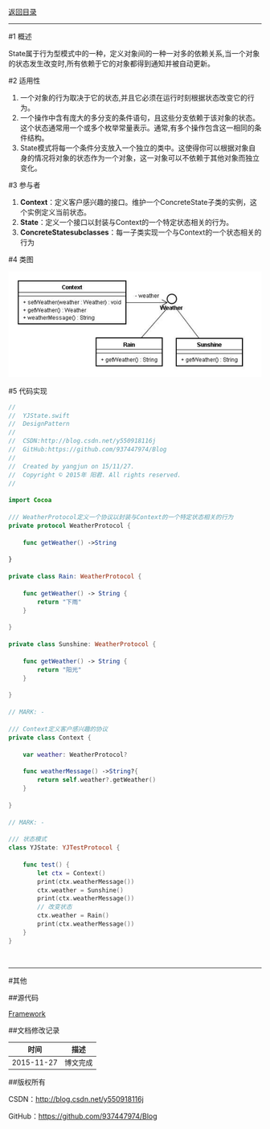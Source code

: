 [返回目录](https://github.com/937447974/Blog/blob/master/架构设计/23设计模式之目录.md)

----------

#1 概述

State属于行为型模式中的一种，定义对象间的一种一对多的依赖关系,当一个对象的状态发生改变时,所有依赖于它的对象都得到通知并被自动更新。

#2 适用性

1. 一个对象的行为取决于它的状态,并且它必须在运行时刻根据状态改变它的行为。
2. 一个操作中含有庞大的多分支的条件语句，且这些分支依赖于该对象的状态。这个状态通常用一个或多个枚举常量表示。通常,有多个操作包含这一相同的条件结构。
3. State模式将每一个条件分支放入一个独立的类中。这使得你可以根据对象自身的情况将对象的状态作为一个对象，这一对象可以不依赖于其他对象而独立变化。

#3 参与者

1. **Context**：定义客户感兴趣的接口。维护一个ConcreteState子类的实例，这个实例定义当前状态。
2. **State**：定义一个接口以封装与Context的一个特定状态相关的行为。
3. **ConcreteStatesubclasses**：每一子类实现一个与Context的一个状态相关的行为

#4 类图

![DDl-1](https://raw.githubusercontent.com/937447974/Blog/master/Resources/2015112721.png)

#5 代码实现

```swift
//
//  YJState.swift
//  DesignPattern
//
//  CSDN:http://blog.csdn.net/y550918116j
//  GitHub:https://github.com/937447974/Blog
//
//  Created by yangjun on 15/11/27.
//  Copyright © 2015年 阳君. All rights reserved.
//

import Cocoa

/// WeatherProtocol定义一个协议以封装与Context的一个特定状态相关的行为
private protocol WeatherProtocol {
    
    func getWeather() ->String
    
}

private class Rain: WeatherProtocol {
    
    func getWeather() -> String {
        return "下雨"
    }
    
}

private class Sunshine: WeatherProtocol {
    
    func getWeather() -> String {
        return "阳光"
    }
    
}

// MARK: -

/// Context定义客户感兴趣的协议
private class Context {
    
    var weather: WeatherProtocol?
    
    func weatherMessage() ->String?{
        return self.weather?.getWeather()
    }
    
}

// MARK: - 

/// 状态模式
class YJState: YJTestProtocol {

    func test() {
        let ctx = Context()
        print(ctx.weatherMessage())
        ctx.weather = Sunshine()
        print(ctx.weatherMessage())
        // 改变状态
        ctx.weather = Rain()
        print(ctx.weatherMessage())
    }
}
```
&#160;

----------

#其他

##源代码

[Framework](https://github.com/937447974/Framework)

##文档修改记录

| 时间 | 描述 |
| ---- | ---- |
| 2015-11-27 | 博文完成 |

##版权所有

CSDN：http://blog.csdn.net/y550918116j

GitHub：https://github.com/937447974/Blog